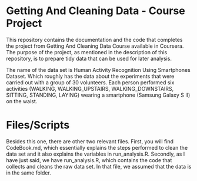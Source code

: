 # Getting And Cleaning Data - Course Project

This repository contains the documentation and the code that completes the project from Getting And Cleaning Data Course available in Coursera. The purpose of the project, as mentioned in the description of this repository, is to prepare tidy data that can be used for later analysis.

The name of the data set is Human Activity Recognition Using Smartphones Dataset. Which roughly has the data about the experiments that were carried out with a group of 30 volunteers. Each person performed six activities (WALKING, WALKING_UPSTAIRS, WALKING_DOWNSTAIRS, SITTING, STANDING, LAYING) wearing a smartphone (Samsung Galaxy S II) on the waist.

# Files/Scripts

Besides this one, there are other two relevant files. First, you will find CodeBook.md, which essentially explains the steps performed to clean the data set and it also explains the variables in run_analysis.R. Secondly, as I have just said, we have run_analysis.R, which contains the code that collects and cleans the raw data set. In that file, we assumed that the data is in the same folder.  

